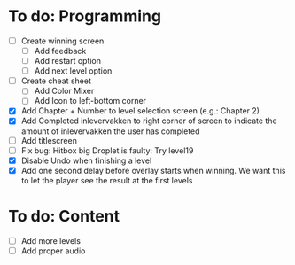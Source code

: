 # To do: Programming
- [ ] Create winning screen
    - [ ] Add feedback
    - [ ] Add restart option
    - [ ] Add next level option
- [ ] Create cheat sheet
    - [ ] Add Color Mixer
    - [ ] Add Icon to left-bottom corner
- [X] Add Chapter + Number to level selection screen (e.g.: Chapter 2)
- [X] Add Completed inlevervakken to right corner of screen to indicate the amount of inlevervakken the user has completed
- [ ] Add titlescreen
- [ ] Fix bug: Hitbox big Droplet is faulty: Try level19
- [X] Disable Undo when finishing a level
- [X] Add one second delay before overlay starts when winning. We want this to let the player see the result at the first levels

# To do: Content
- [ ] Add more levels
- [ ] Add proper audio
